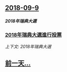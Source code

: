 ## [2018-09-9](/news/2018/09/9/index.md)

##### 2018年瑞典大選
### [2018年瑞典大選進行投票 ](/news/2018/09/9/2018年瑞典大選進行投票.md)
_上下文: 2018年瑞典大選_

## [前一天...](/news/2018/09/6/index.md)

